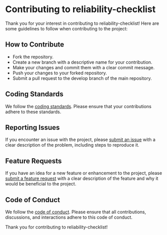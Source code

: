 # Contributing to reliability-checklist

Thank you for your interest in contributing to reliability-checklist! Here are some guidelines to follow when contributing to the project:

## How to Contribute

- Fork the repository.
- Create a new branch with a descriptive name for your contribution.
- Make your changes and commit them with a clear commit message.
- Push your changes to your forked repository.
- Submit a pull request to the develop branch of the main repository.

## Coding Standards

We follow the [coding standards](https://google.github.io/styleguide/pyguide.html). Please ensure that your contributions adhere to these standards.

## Reporting Issues

If you encounter an issue with the project, please [submit an issue](https://github.com/Maitreyapatel/reliability-checklist/issues/new/choose) with a clear description of the problem, including steps to reproduce it.

## Feature Requests

If you have an idea for a new feature or enhancement to the project, please [submit a feature request](https://github.com/Maitreyapatel/reliability-checklist/issues/new/choose) with a clear description of the feature and why it would be beneficial to the project.

## Code of Conduct

We follow the [code of conduct](CODE_OF_CONDUCT.md). Please ensure that all contributions, discussions, and interactions adhere to this code of conduct.

Thank you for contributing to reliability-checklist!
